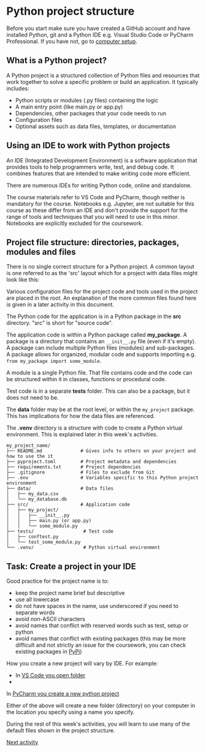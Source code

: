 # Python project structure

Before you start make sure you have created a GitHub account and have installed Python, git and a Python IDE e.g. Visual
Studio Code or PyCharm Professional. If you have not, go to [computer setup](0-computer_setup.md).

## What is a Python project?

A Python project is a structured collection of Python files and resources that work together to solve a specific problem
or build an application. It typically includes:

- Python scripts or modules (.py files) containing the logic
- A main entry point (like main.py or app.py)
- Dependencies, other packages that your code needs to run
- Configuration files
- Optional assets such as data files, templates, or documentation

## Using an IDE to work with Python projects

An IDE (Integrated Development Environment) is a software application that provides tools to help programmers write,
test, and debug code. It combines features that are intended to make writing code more efficient.

There are numerous IDEs for writing Python code, online and standalone.

The course materials refer to VS Code and PyCharm, though neither is mandatory for the course. Notebooks e.g. Jupyter,
are not suitable for this course as these differ from an IDE and don't provide the support for the range of tools and
techniques that you will need to use in this minor. Notebooks are explicitly excluded for the coursework.

## Project file structure: directories, packages, modules and files

There is no single correct structure for a Python project. A common layout is one referred to as the 'src' layout which
for a project with data files might look like this:

Various configuration files for the project code and tools used in the project are placed in the root. An explanation of
the more common files found here is given in a later activity in this document.

The Python code for the application is in a Python package in the **src** directory. "src" is short for "source code".

The application code is within a Python package called **my_package**. A package is a directory that contains an
`__init__.py` file (even if it's empty). A package can include multiple Python files (modules) and sub-packages. A
package allows for organized, modular code and supports importing e.g. `from my_package import some_module`.

A module is a single Python file. That file contains code and the code can be structured within it in classes, functions
or procedural code.

Test code is in a separate **tests** folder. This can also be a package, but it does not need to be.

The **data** folder may be at the root level, or within the `my_project` package. This has implications for how the data
files are referenced.

The **.venv** directory is a structure with code to create a Python virtual environment. This is explained later in this
week's activities.

```plain text
my_project_name/
├── README.md              # Gives info to others on your project and how to use the it
├── pyproject.toml         # Project metadata and dependencies
├── requirements.txt       # Project dependencies
├── .gitignore             # Files to exclude from Git
├── .env                   # Variables specific to this Python project environment     
├── data/                  # Data files
│   ├── my_data.csv
│   └── my_database.db
├── src/                   # Application code         
│   ├── my_project/                 
│   │   ├── __init__.py
│   │   ├── main.py (or app.py)    
│   │   └── some_module.py          
├── tests/                  # Test code
│   ├── conftest.py
│   └── test_some_module.py    
└── .venv/                  # Python virtual environment
```

## Task: Create a project in your IDE

Good practice for the project name is to:

- keep the project name brief but descriptive
- use all lowercase
- do not have spaces in the name, use underscored if you need to separate words
- avoid non-ASCII characters
- avoid names that conflict with reserved words such as test, setup or python
- avoid names that conflict with existing packages (this may be more difficult and not strictly an issue for the
  coursework, you can check existing packages in [PyPi](https://pypi.org))

How you create a new project will vary by IDE. For example:

- In [VS Code you open folder](https://code.visualstudio.com/docs/getstarted/getting-started)
-
In [PyCharm you create a new python project](https://www.jetbrains.com/help/pycharm/creating-and-running-your-first-python-project.html)

Either of the above will create a new folder (directory) on your computer in the location you specify using a name you
specify.

During the rest of this week's activities, you will learn to use many of the default files shown in the project
structure.

[Next activity](2-environments.md)